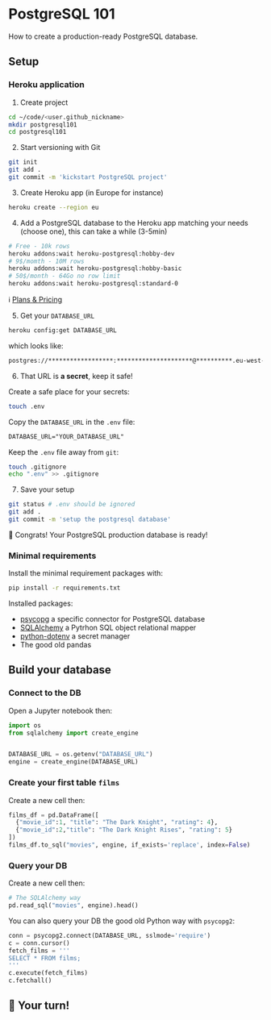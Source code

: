 # PostgreSQL 101

How to create a production-ready PostgreSQL database.

## Setup

### Heroku application

1. Create project
```bash
cd ~/code/<user.github_nickname>
mkdir postgresql101
cd postgresql101
```
2. Start versioning with Git
```bash
git init
git add .
git commit -m 'kickstart PostgreSQL project'
```
3. Create Heroku app (in Europe for instance)
```bash
heroku create --region eu
```
4. Add a PostgreSQL database to the Heroku app matching your needs (choose one), this can take a while (3-5min)
```bash
# Free - 10k rows
heroku addons:wait heroku-postgresql:hobby-dev
# 9$/momth - 10M rows
heroku addons:wait heroku-postgresql:hobby-basic
# 50$/month - 64Go no row limit
heroku addons:wait heroku-postgresql:standard-0
```
ℹ️ [Plans & Pricing](https://elements.heroku.com/addons/heroku-postgresql#pricing)

5. Get your `DATABASE_URL`
```bash
heroku config:get DATABASE_URL
```
which looks like:
```bash
postgres://******************:*********************@**********.eu-west-1.compute.amazonaws.com:5432/***********
```
6. That URL is **a secret**, keep it safe!

Create a safe place for your secrets:
```bash
touch .env
```
Copy the `DATABASE_URL` in the `.env` file:
```txt
DATABASE_URL="YOUR_DATABASE_URL"
```
Keep the `.env` file away from `git`:
```bash
touch .gitignore
echo ".env" >> .gitignore
```
7. Save your setup
```bash
git status # .env should be ignored
git add .
git commit -m 'setup the postgresql database'
```

🚀 Congrats! Your PostgreSQL production database is ready!

### Minimal requirements

Install the minimal requirement packages with:

```bash
pip install -r requirements.txt
```

Installed packages:

- [psycopg](https://www.psycopg.org/) a specific connector for PostgreSQL database
- [SQLAlchemy](https://www.sqlalchemy.org/) a Pytrhon SQL object relational mapper
- [python-dotenv](https://github.com/theskumar/python-dotenv) a secret manager
- The good old pandas

## Build your database

### Connect to the DB

Open a Jupyter notebook then:

```python
import os
from sqlalchemy import create_engine


DATABASE_URL = os.getenv("DATABASE_URL")
engine = create_engine(DATABASE_URL)
```

### Create your first table `films`

Create a new cell then:
```python
films_df = pd.DataFrame([
  {"movie_id":1, "title": "The Dark Knight", "rating": 4},
  {"movie_id":2,"title": "The Dark Knight Rises", "rating": 5}
])
films_df.to_sql("movies", engine, if_exists='replace', index=False)
```

### Query your DB

Create a new cell then:

```python
# The SQLAlchemy way
pd.read_sql("movies", engine).head()
```

You can also query your DB the good old Python way with `psycopg2`:
```python
conn = psycopg2.connect(DATABASE_URL, sslmode='require')
c = conn.cursor()
fetch_films = '''
SELECT * FROM films;
'''
c.execute(fetch_films)
c.fetchall()
```

## 🚀 Your turn!
